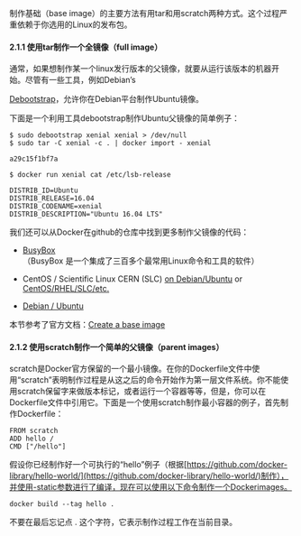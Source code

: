 制作基础（base image）的主要方法有用tar和用scratch两种方式。这个过程严重依赖于你选用的Linux的发布包。

#### 2.1.1 使用tar制作一个全镜像（full image）

通常，如果想制作某一个linux发行版本的父镜像，就要从运行该版本的机器开始。尽管有一些工具，例如Debian’s

[Debootstrap](https://wiki.debian.org/Debootstrap)，允许你在Debian平台制作Ubuntu镜像。

下面是一个利用工具debootstrap制作Ubuntu父镜像的简单例子：

```
$ sudo debootstrap xenial xenial > /dev/null
$ sudo tar -C xenial -c . | docker import - xenial

a29c15f1bf7a

$ docker run xenial cat /etc/lsb-release

DISTRIB_ID=Ubuntu
DISTRIB_RELEASE=16.04
DISTRIB_CODENAME=xenial
DISTRIB_DESCRIPTION="Ubuntu 16.04 LTS"
```

我们还可以从Docker在github的仓库中找到更多制作父镜像的代码：

* [BusyBox](https://github.com/moby/moby/blob/master/contrib/mkimage/busybox-static)   （BusyBox 是一个集成了三百多个最常用Linux命令和工具的软件）
* CentOS / Scientific Linux CERN \(SLC\) [on Debian/Ubuntu](https://github.com/moby/moby/blob/master/contrib/mkimage/rinse) or [CentOS/RHEL/SLC/etc.](https://github.com/moby/moby/blob/master/contrib/mkimage-yum.sh)

* [Debian / Ubuntu](https://github.com/moby/moby/blob/master/contrib/mkimage/debootstrap)

本节参考了官方文档：[Create a base image](https://docs.docker.com/develop/develop-images/baseimages/)

#### 2.1.2 使用scratch制作一个简单的父镜像（parent images）

scratch是Docker官方保留的一个最小镜像。在你的Dockerfile文件中使用“scratch”表明制作过程是从这之后的命令开始作为第一层文件系统。你不能使用scratch保留字来做版本标记，或者运行一个容器等等，但是，你可以在Dockerfile文件中引用它。下面是一个使用scratch制作最小容器的例子，首先制作Dockerfile：

```
FROM scratch
ADD hello /
CMD ["/hello"]
```

假设你已经制作好一个可执行的“hello”例子（根据[https://github.com/docker-library/hello-world/](https://github.com/docker-library/hello-world/)制作），并使用-static参数进行了编译，现在可以使用以下命令制作一个Dockerimages。

```
docker build --tag hello .
```

不要在最后忘记点 . 这个字符，它表示制作过程工作在当前目录。 



